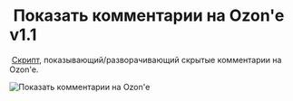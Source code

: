 # &nbsp;Показать комментарии на Ozon'e v1.1
&nbsp;[Скрипт](https://raw.githubusercontent.com/XX-J/Show-comments-on-Ozon/main/Show%20comments%20on%20Ozon.user.js), показывающий/разворачивающий скрытые комментарии на Ozon'e.

![Показать комментарии на Ozon'e](https://github.com/XX-J/Show-comments-on-Ozon/assets/17948007/0d767ce3-42d5-4226-b538-1e6730f06365)

